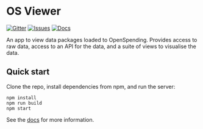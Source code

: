 # OS Viewer

[![Gitter](https://img.shields.io/gitter/room/openspending/chat.svg)](https://gitter.im/openspending/chat)
[![Issues](https://img.shields.io/badge/issue-tracker-orange.svg)](https://github.com/openspending/openspending/issues)
[![Docs](https://img.shields.io/badge/docs-latest-blue.svg)](http://docs.openspending.org/en/latest/developers/viewer/)

An app to view data packages loaded to OpenSpending. Provides access to raw data, access to an API for the data, and a suite of views to visualise the data.

## Quick start

Clone the repo, install dependencies from npm, and run the server:

```
npm install
npm run build
npm start
```

See the [docs](http://docs.openspending.org/en/latest/developers/viewer/) for more information.
